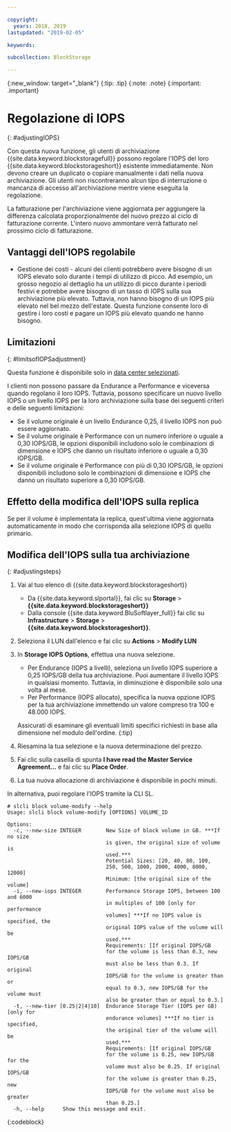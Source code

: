 ```yaml
---

copyright:
  years: 2018, 2019
lastupdated: "2019-02-05"

keywords:

subcollection: BlockStorage

---
```

{:new_window: target="_blank"}
{:tip: .tip}
{:note: .note}
{:important: .important}

# Regolazione di IOPS
{: #adjustingIOPS}

Con questa nuova funzione, gli utenti di archiviazione {{site.data.keyword.blockstoragefull}} possono regolare l'IOPS del loro {{site.data.keyword.blockstorageshort}} esistente immediatamente. Non devono creare un duplicato o copiare manualmente i dati nella nuova archiviazione. Gli utenti non riscontreranno alcun tipo di interruzione o mancanza di accesso all'archiviazione mentre viene eseguita la regolazione.

La fatturazione per l'archiviazione viene aggiornata per aggiungere la differenza calcolata proporzionalmente del nuovo prezzo al ciclo di fatturazione corrente. L'intero nuovo ammontare verrà fatturato nel prossimo ciclo di fatturazione.


## Vantaggi dell'IOPS regolabile

- Gestione dei costi - alcuni dei clienti potrebbero avere bisogno di un IOPS elevato solo durante i tempi di utilizzo di picco. Ad esempio, un grosso negozio al dettaglio ha un utilizzo di picco durante i periodi festivi e potrebbe avere bisogno di un tasso di IOPS sulla sua archiviazione più elevato. Tuttavia, non hanno bisogno di un IOPS più elevato nel bel mezzo dell'estate. Questa funzione consente loro di gestire i loro costi e pagare un IOPS più elevato quando ne hanno bisogno.

## Limitazioni
{: #limitsofIOPSadjustment}

Questa funzione è disponibile solo in [data center selezionati](/docs/infrastructure/BlockStorage?topic=BlockStorage-news).

I clienti non possono passare da Endurance a Performance e viceversa quando regolano il loro IOPS. Tuttavia, possono specificare un nuovo livello IOPS o un livello IOPS per la loro archiviazione sulla base dei seguenti criteri e delle seguenti limitazioni:

- Se il volume originale è un livello Endurance 0,25, il livello IOPS non può essere aggiornato.
- Se il volume originale è Performance con un numero inferiore o uguale a 0,30 IOPS/GB, le opzioni disponibili includono solo le combinazioni di dimensione e IOPS che danno un risultato inferiore o uguale a 0,30 IOPS/GB.
- Se il volume originale è Performance con più di 0,30 IOPS/GB, le opzioni disponibili includono solo le combinazioni di dimensione e IOPS che danno un risultato superiore a 0,30 IOPS/GB.

## Effetto della modifica dell'IOPS sulla replica

Se per il volume è implementata la replica, quest'ultima viene aggiornata automaticamente in modo che corrisponda alla selezione IOPS di quello primario.

## Modifica dell'IOPS sulla tua archiviazione
{: #adjustingsteps}

1. Vai al tuo elenco di {{site.data.keyword.blockstorageshort}}
   - Da {{site.data.keyword.slportal}}, fai clic su **Storage** > **{{site.data.keyword.blockstorageshort}}**
   - Dalla console {{site.data.keyword.BluSoftlayer_full}} fai clic su **Infrastructure** > **Storage** > **{{site.data.keyword.blockstorageshort}}**.
2. Seleziona il LUN dall'elenco e fai clic su **Actions** > **Modify LUN**
3. In **Storage IOPS Options**, effettua una nuova selezione.
    - Per Endurance (IOPS a livelli), seleziona un livello IOPS superiore a 0,25 IOPS/GB della tua archiviazione. Puoi aumentare il livello IOPS in qualsiasi momento. Tuttavia, in diminuzione è disponibile solo una volta al mese.
    - Per Performance (IOPS allocato), specifica la nuova opzione IOPS per la tua archiviazione immettendo un valore compreso tra 100 e 48.000 IOPS.

    Assicurati di esaminare gli eventuali limiti specifici richiesti in base alla dimensione nel modulo dell'ordine.
    {:tip}
4. Riesamina la tua selezione e la nuova determinazione del prezzo.
5. Fai clic sulla casella di spunta **I have read the Master Service Agreement...** e fai clic su **Place Order**.
6. La tua nuova allocazione di archiviazione è disponibile in pochi minuti.


In alternativa, puoi regolare l'IOPS tramite la CLI SL.
```
# slcli block volume-modify --help
Usage: slcli block volume-modify [OPTIONS] VOLUME_ID

Options:
  -c, --new-size INTEGER        New Size of block volume in GB. ***If no size
                                is given, the original size of volume is
                                used.***
                                Potential Sizes: [20, 40, 80, 100,
                                250, 500, 1000, 2000, 4000, 8000, 12000]
                                Minimum: [the original size of the volume]
  -i, --new-iops INTEGER        Performance Storage IOPS, between 100 and 6000
                                in multiples of 100 [only for performance
                                volumes] ***If no IOPS value is specified, the
                                original IOPS value of the volume will be
                                used.***
                                Requirements: [If original IOPS/GB
                                for the volume is less than 0.3, new IOPS/GB
                                must also be less than 0.3. If original
                                IOPS/GB for the volume is greater than or
                                equal to 0.3, new IOPS/GB for the volume must
                                also be greater than or equal to 0.3.]
  -t, --new-tier [0.25|2|4|10]  Endurance Storage Tier (IOPS per GB) [only for
                                endurance volumes] ***If no tier is specified,
                                the original tier of the volume will be
                                used.***
                                Requirements: [If original IOPS/GB
                                for the volume is 0.25, new IOPS/GB for the
                                volume must also be 0.25. If original IOPS/GB
                                for the volume is greater than 0.25, new
                                IOPS/GB for the volume must also be greater
                                than 0.25.]
  -h, --help      Show this message and exit.
```
{:codeblock}
